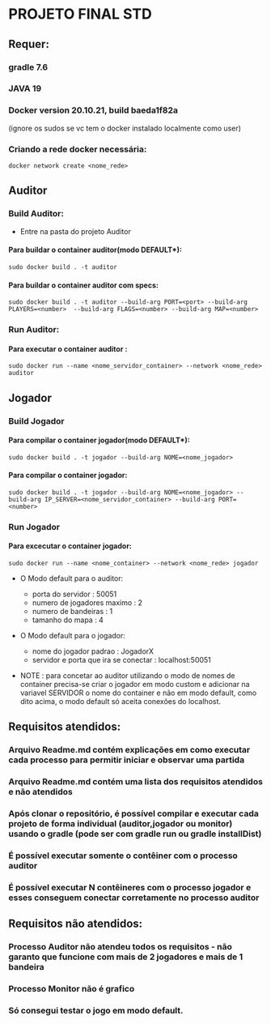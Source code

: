 # PROJETO FINAL STD

## Requer:
### gradle 7.6
### JAVA 19
### Docker version 20.10.21, build baeda1f82a

(ignore os sudos se vc tem o docker instalado localmente como user)
### Criando a rede docker necessária:
``` docker network create <nome_rede> ```


## Auditor

### Build Auditor:

- Entre na pasta do projeto Auditor

#### Para buildar o container auditor(modo DEFAULT*):

``` sudo docker build . -t auditor ```

#### Para buildar o container auditor com specs:
 ``` sudo docker build . -t auditor --build-arg PORT=<port> --build-arg PLAYERS=<number>  --build-arg FLAGS=<number> --build-arg MAP=<number> ```


### Run Auditor:

#### Para executar o container auditor :
``` sudo docker run --name <nome_servidor_container> --network <nome_rede> auditor ```




## Jogador

### Build Jogador

#### Para compilar o container jogador(modo DEFAULT*):
 ``` sudo docker build . -t jogador --build-arg NOME=<nome_jogador> ```

#### Para compilar o container jogador:
 ``` sudo docker build . -t jogador --build-arg NOME=<nome_jogador> --build-arg IP_SERVER=<nome_servidor_container> --build-arg PORT=<number> ```

### Run Jogador

#### Para excecutar o container jogador:

``` sudo docker run --name <nome_container> --network <nome_rede> jogador ```

* O Modo default para o auditor:
  - porta do servidor : 50051
  - numero de jogadores maximo : 2
  - numero de bandeiras : 1
  - tamanho do mapa : 4

* O Modo default para o jogador:
  - nome do jogador padrao : JogadorX
  - servidor e porta que ira se conectar : localhost:50051


* NOTE : para concetar ao auditor utilizando o modo de nomes de container precisa-se criar o jogador em modo custom e adicionar na variavel SERVIDOR o nome do container e não em modo default, como dito acima, o modo default só aceita conexões do localhost.


## Requisitos atendidos:

###  Arquivo Readme.md contém explicações em como executar cada processo para permitir iniciar e observar uma partida
###  Arquivo Readme.md contém uma lista dos requisitos atendidos e não atendidos
### Após clonar o repositório, é possível compilar e executar cada projeto de forma individual (auditor,jogador ou monitor) usando o gradle (pode ser com gradle run ou gradle installDist)
### É possível executar somente o contêiner com o processo auditor
### É possível executar N contêineres com o processo jogador e esses conseguem conectar corretamente no processo auditor

## Requisitos não atendidos:

### Processo Auditor não atendeu todos os requisitos - não garanto que funcione com mais de 2 jogadores e mais de 1 bandeira
### Processo Monitor não é grafico
### Só consegui testar o jogo em modo default.